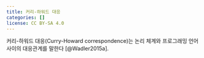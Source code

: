 ```yaml
---
title: 커리-하워드 대응
categories: []
license: CC BY-SA 4.0
---
```


커리-하워드 대응(Curry-Howard correspondence)는 논리 체계와 프로그래밍 언어 사이의 대응관계를 말한다 [@Wadler2015a].
